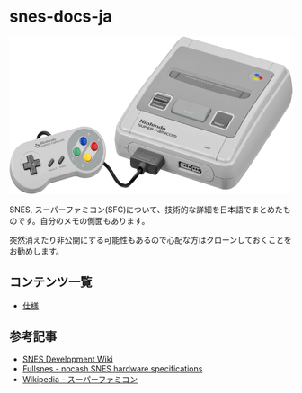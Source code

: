 # snes-docs-ja

<img src="images/Nintendo-Super-Famicom-Set-FL.png" height="280" />

SNES, スーパーファミコン(SFC)について、技術的な詳細を日本語でまとめたものです。自分のメモの側面もあります。

突然消えたり非公開にする可能性もあるので心配な方はクローンしておくことをお勧めします。

## コンテンツ一覧

- [仕様](spec.md)

## 参考記事

- [SNES Development Wiki](https://wiki.superfamicom.org/)
- [Fullsnes - nocash SNES hardware specifications](https://problemkaputt.de/fullsnes.htm)
- [Wikipedia - スーパーファミコン](https://ja.wikipedia.org/wiki/%E3%82%B9%E3%83%BC%E3%83%91%E3%83%BC%E3%83%95%E3%82%A1%E3%83%9F%E3%82%B3%E3%83%B3)

